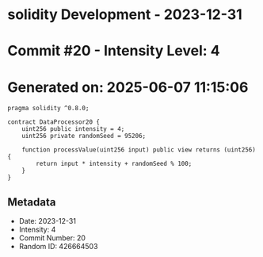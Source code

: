 ﻿# solidity Development - 2023-12-31
# Commit #20 - Intensity Level: 4
# Generated on: 2025-06-07 11:15:06
```solidity
pragma solidity ^0.8.0;

contract DataProcessor20 {
    uint256 public intensity = 4;
    uint256 private randomSeed = 95206;

    function processValue(uint256 input) public view returns (uint256) {
        return input * intensity + randomSeed % 100;
    }
}
```
## Metadata
- Date: 2023-12-31
- Intensity: 4
- Commit Number: 20
- Random ID: 426664503
